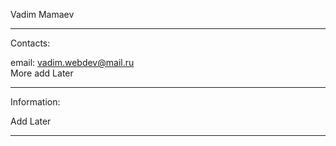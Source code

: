 Vadim Mamaev

-------------------------

Contacts:

email: vadim.webdev@mail.ru</br>
More add Later


-------------------------

Information: 

Add Later


------------------------
